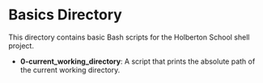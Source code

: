 # Basics Directory
This directory contains basic Bash scripts for the Holberton School shell project.

- **0-current_working_directory**: A script that prints the absolute path of the current working directory.
